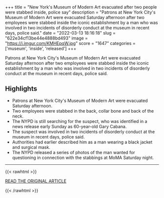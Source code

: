 +++
title = "New York's Museum of Modern Art evacuated after two people were stabbed inside, police say"
description = "Patrons at New York City's Museum of Modern Art were evacuated Saturday afternoon after two employees were stabbed inside the iconic establishment by a man who was involved in two incidents of disorderly conduct  at the museum in recent days, police said."
date = "2022-03-13 18:16:18"
slug = "622e34cf13be44e4888bd493"
image = "https://i.imgur.com/KMHEpqW.jpg"
score = "1647"
categories = ['museum', 'inside', 'released']
+++

Patrons at New York City's Museum of Modern Art were evacuated Saturday afternoon after two employees were stabbed inside the iconic establishment by a man who was involved in two incidents of disorderly conduct  at the museum in recent days, police said.

## Highlights

- Patrons at New York City's Museum of Modern Art were evacuated Saturday afternoon.
- Two employees were stabbed in the back, collar bone and back of the neck.
- The NYPD is still searching for the suspect, who was identified in a news release early Sunday as 60-year-old Gary Cabana.
- The suspect was involved in two incidents of disorderly conduct at the museum in recent days, police said.
- Authorities had earlier described him as a man wearing a black jacket and surgical mask.
- The NYPD released a series of photos of the man wanted for questioning in connection with the stabbings at MoMA Saturday night.

---

{{< rawhtml >}}
  <p class="article-category">
    <a target="_blank" href="https://www.cnn.com/2022/03/12/us/moma-evacuation-stabbing/index.html">READ THE ORIGINAL ARTICLE</a>
  </p>
{{< /rawhtml >}}
